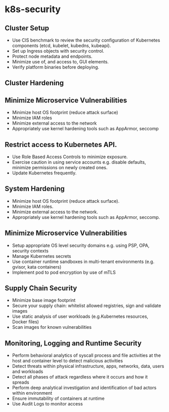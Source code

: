 # k8s-security

## Cluster Setup

* Use CIS benchmark to review the security configuration of Kubernetes components (etcd, kubelet, kubedns, kubeapi).
* Set up Ingress objects with security control.
* Protect node metadata and endpoints.
* Minimize use of, and access to, GUI elements.
* Verify platform binaries before deploying.

## Cluster Hardening


## Minimize Microservice Vulnerabilities

* Minimize host OS footprint (reduce attack surface)
* Minimize IAM roles
* Minimize external access to the network
* Appropriately use kernel hardening tools such as AppArmor, seccomp

## Restrict access to Kubernetes API.
* Use Role Based Access Controls to minimize exposure.
* Exercise caution in using service accounts e.g. disable defaults, minimize permissions on newly created ones.
* Update Kubernetes frequently.

## System Hardening

* Minimize host OS footprint (reduce attack surface).
* Minimize IAM roles.
* Minimize external access to the network.
* Appropriately use kernel hardening tools such as AppArmor, seccomp.

## Minimize Microservice Vulnerabilities

* Setup appropriate OS level security domains e.g. using PSP, OPA, security contexts
* Manage Kubernetes secrets
* Use container runtime sandboxes in multi-tenant environments (e.g. gvisor, kata containers)
* Implement pod to pod encryption by use of mTLS

## Supply Chain Security

* Minimize base image footprint
* Secure your supply chain: whitelist allowed registries, sign and validate images
* Use static analysis of user workloads (e.g.Kubernetes resources, Docker files)
* Scan images for known vulnerabilities

## Monitoring, Logging and Runtime Security

* Perform behavioral analytics of syscall process and file activities at the host and container level to detect malicious activities
* Detect threats within physical infrastructure, apps, networks, data, users and workloads
* Detect all phases of attack regardless where it occurs and how it spreads
* Perform deep analytical investigation and identification of bad actors within environment
* Ensure immutability of containers at runtime
* Use Audit Logs to monitor access
